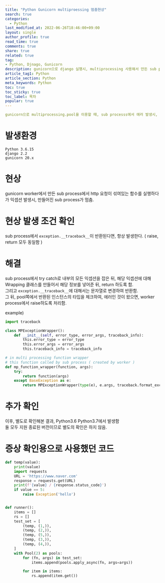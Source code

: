 ```yaml
---
title: "Python Gunicorn multiproessing 멈춤현상"
search: true
categories:
  - Python
last_modified_at: 2022-06-26T18:46:00+09:00
layout: single
author_profile: true
read_time: true
comments: true
share: true
related: true
tag:
- Python, Djnago, Gunicorn
description: gunicorn으로 django 실행시, multiprocessing 사용해서 만든 sub process에서 에러 발생시, sub 프로세스가 멈추는 현상.
article_tag1: Python
article_section: Python
meta_keywords: Python
toc: true
toc_sticky: true
toc_label: 목차
popular: true
---
```


```yaml
gunicorn으로 multiprocessing.pool을 이용할 때, sub processs에서 에러 발생시, 해당 요청이 프리징이 걸리는 현상에 대한 확인
```

# 발생환경
```
Python 3.6.15
django 2.2
gunicorn 20.x
```

# 현상
gunicorn worker에서 만든 sub process에서 http 요청이 섞여있는 함수를 실행하다가 익셉션 발생시, 만들어진 sub process가 멈춤.  


# 현상 발생 조건 확인
sub process에서 `exception.__traceback__`이 반환된다면, 항상 발생한다. ( raise, return 모두 동일함 )

# 해결
sub process에서 try catch로 내부의 모든 익셉션을 잡은 뒤, 해당 익셉션에 대해 Wrapping 클래스를 만들어서 해당 정보를 넣어준 뒤, return 하도록 함.  
그리고 `exception.__traceback__`에 대해서는 문자열로 변경하여 반환함.  
그 뒤, pool쪽에서 반환된 인스턴스의 타입을 체크하여, 에러인 것이 왔으면, worker process에서 raise하도록 처리함.

example)
```python
import traceback

class MPExceptionWrapper():
    def __init__(self, error_type, error_args, traceback_info):
        this.error_type = error_type
        this.error_args = error_args
        this.traceback_info = traceback_info

# in multi processing function wrapper
# this function called by sub process ( created by worker )
def mp_function_wrapper(function, args):
    try:
        return function(args)
    except BaseException as e:
        return MPExceptionWrapper(type(e), e.args, traceback.format_exc())
```

# 추가 확인
이후, 별도로 확인해본 결과, Python3.6 Python3.7에서 발생함  
둘 모두 지원 종료된 버전이므로 별도의 확인은 하지 않음.


# 증상 확인용으로 사용했던 코드

```python
def temp(value):
    print(value)
    import requests
    URL = 'https://www.naver.com'
    response = requests.get(URL)
    print(f'{value} / {response.status_code}')
    if value == 5:
        raise Exception('hello')


def runner():
    items = []
    rs = []
    test_set = [
        (temp, (1,)),
        (temp, (2,)),
        (temp, (5,)),
        (temp, (3,)),
        (temp, (4,)),
    ]
    with Pool(2) as pools:
        for (fn, args) in test_set:
            items.append(pools.apply_async(fn, args=args))

        for item in items:
            rs.append(item.get())
```
